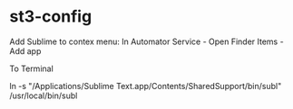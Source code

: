 st3-config
==========

Add Sublime to contex menu:
In Automator Service - Open Finder Items - Add app

To Terminal

ln -s "/Applications/Sublime Text.app/Contents/SharedSupport/bin/subl" /usr/local/bin/subl
